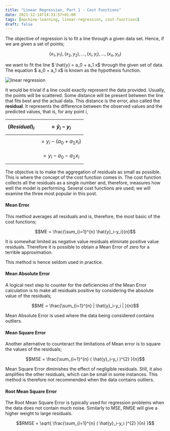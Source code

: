 ```yaml
---
title: "Linear Regression, Part 1 - Cost Functions"
date: 2021-12-14T14:33:57+01:00
tags: [machine-learning, linear-regression, cost-functions]
draft: false
---
```


The objective of regression is to fit a line through a given data set. Hence, if we are given a set of points;

$$ (x_1, y_1), (x_2, y_2), \dots, (x_i, y_i), \dots ,(x_n, y_n)$$

we want to fit the line $ \hat{y} = a_0 + a_1 x$ through the given set of data. The equation $ a_0 + a_1 x$ is known as the hypothesis function. 

![linear regression](/post/img/ml_linear_regression.jpg)

It would be trivial if a line could exactly represent the data provided. Usually, the points will be scattered. Some distance will be present between the line that fits best and the actual data. This distance is the error, also called the **residual**. It represents the difference between the observed values and the predicted values, that is, for any point $i$,

| $$(Residual)_i$$  |$$ = \hat{y}_i-y_i$$   |
|---|---|
|   | $$= y_i -(a_0 + a_1 x_i)$$  |
|   | $$= y_i - a_0 - a_1 x_i$$  |

The objective is to make the aggregation of residuals as small as possible. This is where the concept of the cost function comes in. The cost function collects all the residuals as a single number and, therefore, measures how well the model is performing. Several cost functions are used; we will examine the three most popular in this post.

#### Mean Error

This method averages all residuals and is, therefore, the most basic of the cost functions;

$$ME = \frac{\sum_{i=1}^{n} \hat{y}_i-y_i}{n}$$

It is somewhat limited as negative value residuals eliminate positive value residuals. Therefore it is possible to obtain a Mean Error of zero for a terrible approximation.

This method is hence seldom used in practice.

#### Mean Absolute Error

A logical next step to counter for the deficiencies of the Mean Error calculation is to make all residuals positive by considering the absolute value of the residuals;

$$ME = \frac{\sum_{i=1}^{n} | \hat{y}_i-y_i | }{n}$$

Mean Absolute Error is used where the data being considered contains outliers.

#### Mean Square Error

Another alternative to counteract the limitations of Mean error is to square the values of the residuals;

$$MSE = \frac{\sum_{i=1}^{n} ( \hat{y}_i-y_i )^{2} }{n}$$

Mean Square Error diminishes the effect of negligible residuals. Still, it also amplifies the other residuals, which can be small in some instances.  This method is therefore not recommended when the data contains outliers.

#### Root Mean Square Error

The Root Mean Square Error is typically used for regression problems when the data does not contain much noise. Similarly to MSE, RMSE will give a higher weight to large residuals.

$$RMSE =  \sqrt{ \frac{\sum_{i=1}^{n} ( \hat{y}_i-y_i )^{2} }{n} }$$
